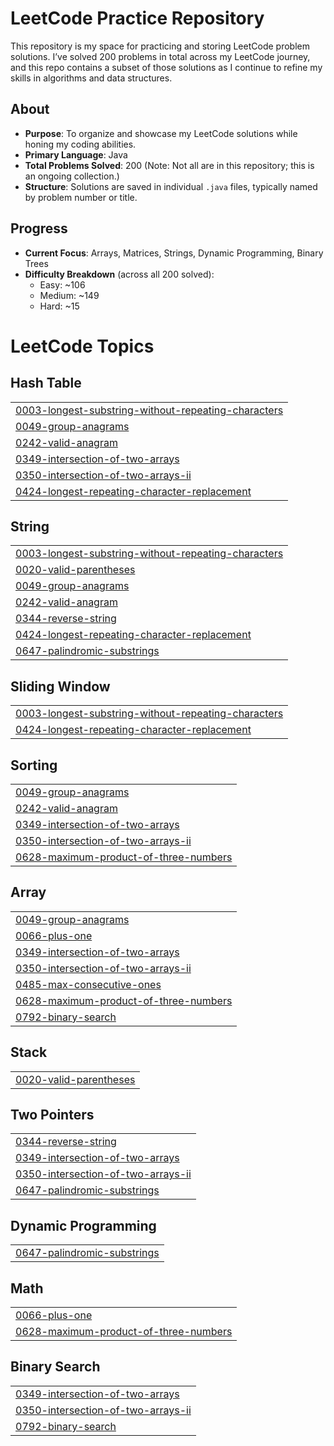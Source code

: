 # LeetCode Practice Repository

This repository is my space for practicing and storing LeetCode problem solutions. I’ve solved 200 problems in total across my LeetCode journey, and this repo contains a subset of those solutions as I continue to refine my skills in algorithms and data structures.

## About
- **Purpose**: To organize and showcase my LeetCode solutions while honing my coding abilities.
- **Primary Language**: Java
- **Total Problems Solved**: 200 (Note: Not all are in this repository; this is an ongoing collection.)
- **Structure**: Solutions are saved in individual `.java` files, typically named by problem number or title.

## Progress
- **Current Focus**: Arrays, Matrices, Strings, Dynamic Programming, Binary Trees
- **Difficulty Breakdown** (across all 200 solved):
  - Easy: ~106
  - Medium: ~149
  - Hard: ~15
  

<!---LeetCode Topics Start-->
# LeetCode Topics
## Hash Table
|  |
| ------- |
| [0003-longest-substring-without-repeating-characters](https://github.com/Pratikshapandey1609/LeetcodePractice/tree/master/0003-longest-substring-without-repeating-characters) |
| [0049-group-anagrams](https://github.com/Pratikshapandey1609/LeetcodePractice/tree/master/0049-group-anagrams) |
| [0242-valid-anagram](https://github.com/Pratikshapandey1609/LeetcodePractice/tree/master/0242-valid-anagram) |
| [0349-intersection-of-two-arrays](https://github.com/Pratikshapandey1609/LeetcodePractice/tree/master/0349-intersection-of-two-arrays) |
| [0350-intersection-of-two-arrays-ii](https://github.com/Pratikshapandey1609/LeetcodePractice/tree/master/0350-intersection-of-two-arrays-ii) |
| [0424-longest-repeating-character-replacement](https://github.com/Pratikshapandey1609/LeetcodePractice/tree/master/0424-longest-repeating-character-replacement) |
## String
|  |
| ------- |
| [0003-longest-substring-without-repeating-characters](https://github.com/Pratikshapandey1609/LeetcodePractice/tree/master/0003-longest-substring-without-repeating-characters) |
| [0020-valid-parentheses](https://github.com/Pratikshapandey1609/LeetcodePractice/tree/master/0020-valid-parentheses) |
| [0049-group-anagrams](https://github.com/Pratikshapandey1609/LeetcodePractice/tree/master/0049-group-anagrams) |
| [0242-valid-anagram](https://github.com/Pratikshapandey1609/LeetcodePractice/tree/master/0242-valid-anagram) |
| [0344-reverse-string](https://github.com/Pratikshapandey1609/LeetcodePractice/tree/master/0344-reverse-string) |
| [0424-longest-repeating-character-replacement](https://github.com/Pratikshapandey1609/LeetcodePractice/tree/master/0424-longest-repeating-character-replacement) |
| [0647-palindromic-substrings](https://github.com/Pratikshapandey1609/LeetcodePractice/tree/master/0647-palindromic-substrings) |
## Sliding Window
|  |
| ------- |
| [0003-longest-substring-without-repeating-characters](https://github.com/Pratikshapandey1609/LeetcodePractice/tree/master/0003-longest-substring-without-repeating-characters) |
| [0424-longest-repeating-character-replacement](https://github.com/Pratikshapandey1609/LeetcodePractice/tree/master/0424-longest-repeating-character-replacement) |
## Sorting
|  |
| ------- |
| [0049-group-anagrams](https://github.com/Pratikshapandey1609/LeetcodePractice/tree/master/0049-group-anagrams) |
| [0242-valid-anagram](https://github.com/Pratikshapandey1609/LeetcodePractice/tree/master/0242-valid-anagram) |
| [0349-intersection-of-two-arrays](https://github.com/Pratikshapandey1609/LeetcodePractice/tree/master/0349-intersection-of-two-arrays) |
| [0350-intersection-of-two-arrays-ii](https://github.com/Pratikshapandey1609/LeetcodePractice/tree/master/0350-intersection-of-two-arrays-ii) |
| [0628-maximum-product-of-three-numbers](https://github.com/Pratikshapandey1609/LeetcodePractice/tree/master/0628-maximum-product-of-three-numbers) |
## Array
|  |
| ------- |
| [0049-group-anagrams](https://github.com/Pratikshapandey1609/LeetcodePractice/tree/master/0049-group-anagrams) |
| [0066-plus-one](https://github.com/Pratikshapandey1609/LeetcodePractice/tree/master/0066-plus-one) |
| [0349-intersection-of-two-arrays](https://github.com/Pratikshapandey1609/LeetcodePractice/tree/master/0349-intersection-of-two-arrays) |
| [0350-intersection-of-two-arrays-ii](https://github.com/Pratikshapandey1609/LeetcodePractice/tree/master/0350-intersection-of-two-arrays-ii) |
| [0485-max-consecutive-ones](https://github.com/Pratikshapandey1609/LeetcodePractice/tree/master/0485-max-consecutive-ones) |
| [0628-maximum-product-of-three-numbers](https://github.com/Pratikshapandey1609/LeetcodePractice/tree/master/0628-maximum-product-of-three-numbers) |
| [0792-binary-search](https://github.com/Pratikshapandey1609/LeetcodePractice/tree/master/0792-binary-search) |
## Stack
|  |
| ------- |
| [0020-valid-parentheses](https://github.com/Pratikshapandey1609/LeetcodePractice/tree/master/0020-valid-parentheses) |
## Two Pointers
|  |
| ------- |
| [0344-reverse-string](https://github.com/Pratikshapandey1609/LeetcodePractice/tree/master/0344-reverse-string) |
| [0349-intersection-of-two-arrays](https://github.com/Pratikshapandey1609/LeetcodePractice/tree/master/0349-intersection-of-two-arrays) |
| [0350-intersection-of-two-arrays-ii](https://github.com/Pratikshapandey1609/LeetcodePractice/tree/master/0350-intersection-of-two-arrays-ii) |
| [0647-palindromic-substrings](https://github.com/Pratikshapandey1609/LeetcodePractice/tree/master/0647-palindromic-substrings) |
## Dynamic Programming
|  |
| ------- |
| [0647-palindromic-substrings](https://github.com/Pratikshapandey1609/LeetcodePractice/tree/master/0647-palindromic-substrings) |
## Math
|  |
| ------- |
| [0066-plus-one](https://github.com/Pratikshapandey1609/LeetcodePractice/tree/master/0066-plus-one) |
| [0628-maximum-product-of-three-numbers](https://github.com/Pratikshapandey1609/LeetcodePractice/tree/master/0628-maximum-product-of-three-numbers) |
## Binary Search
|  |
| ------- |
| [0349-intersection-of-two-arrays](https://github.com/Pratikshapandey1609/LeetcodePractice/tree/master/0349-intersection-of-two-arrays) |
| [0350-intersection-of-two-arrays-ii](https://github.com/Pratikshapandey1609/LeetcodePractice/tree/master/0350-intersection-of-two-arrays-ii) |
| [0792-binary-search](https://github.com/Pratikshapandey1609/LeetcodePractice/tree/master/0792-binary-search) |
<!---LeetCode Topics End-->
